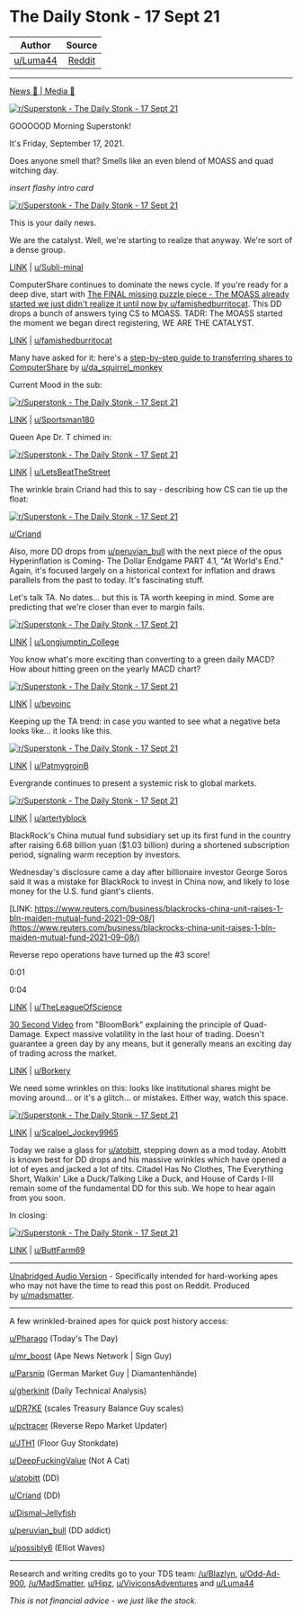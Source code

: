 The Daily Stonk - 17 Sept 21
============================

| Author       | Source       | 
| :-------------: |:-------------:|
|  [u/Luma44](https://www.reddit.com/user/Luma44/) | [Reddit](https://www.reddit.com/r/Superstonk/comments/ppvl8a/the_daily_stonk_17_sept_21/) | 

---

[News 📰 | Media 📱](https://www.reddit.com/r/Superstonk/search?q=flair_name%3A%22News%20%F0%9F%93%B0%20%7C%20Media%20%F0%9F%93%B1%22&restrict_sr=1)

[![r/Superstonk - The Daily Stonk - 17 Sept 21](https://preview.redd.it/6ei3f1yuc0o71.png?width=1600&format=png&auto=webp&s=f518041d74173ff6bc8748eeaf498373268ee5be)](https://preview.redd.it/6ei3f1yuc0o71.png?width=1600&format=png&auto=webp&s=f518041d74173ff6bc8748eeaf498373268ee5be)

GOOOOOD Morning Superstonk!

It's Friday, September 17, 2021.

Does anyone smell that? Smells like an even blend of MOASS and quad witching day.

*insert flashy intro card*

[![r/Superstonk - The Daily Stonk - 17 Sept 21](https://preview.redd.it/ow4j8f7vc0o71.png?width=680&format=png&auto=webp&s=604b24283c9e5d3b71857bc91f6c483fda59a969)](https://preview.redd.it/ow4j8f7vc0o71.png?width=680&format=png&auto=webp&s=604b24283c9e5d3b71857bc91f6c483fda59a969)

This is your daily news.

We are the catalyst. Well, we're starting to realize that anyway. We're sort of a dense group.

[](https://preview.redd.it/ai0vx5ueo0o71.gif?format=mp4&s=9690c3e5f781efb47c4121a577430cb5fecea671)

[LINK](https://www.reddit.com/r/Superstonk/comments/ppbzs5/apes_realizing_theyve_been_the_catalyst_this/) | [u/Subli-minal](https://www.reddit.com/u/Subli-minal/)

ComputerShare continues to dominate the news cycle. If you're ready for a deep dive, start with [The FINAL missing puzzle piece - The MOASS already started we just didn't realize it until now by u/famishedburritocat](https://www.reddit.com/r/Superstonk/comments/ppoumu/the_final_missing_puzzle_piece_the_moass_already/). This DD drops a bunch of answers tying CS to MOASS. TADR: The MOASS started the moment we began direct registering, WE ARE THE CATALYST.

[LINK](https://www.reddit.com/r/Superstonk/comments/ppoumu/the_final_missing_puzzle_piece_the_moass_already/) | [u/famishedburritocat](https://www.reddit.com/u/famishedburritocat/)

Many have asked for it: here's a [step-by-step guide to transferring shares to ComputerShare](https://www.reddit.com/r/Superstonk/comments/pmsq3u/transferring_shares_to_computershare_a_stepbystep/) by [u/da_squirrel_monkey](https://www.reddit.com/user/da_squirrel_monkey/)

Current Mood in the sub:

[![r/Superstonk - The Daily Stonk - 17 Sept 21](https://preview.redd.it/v9zifn3290o71.jpg?width=500&format=pjpg&auto=webp&s=9f2b529b38b3652ea39ad72077ba9bf7eba50780)](https://preview.redd.it/v9zifn3290o71.jpg?width=500&format=pjpg&auto=webp&s=9f2b529b38b3652ea39ad72077ba9bf7eba50780)

[LINK](https://www.reddit.com/r/Superstonk/comments/ppembq/its_all_over_but_the_crying_kenny/) | [u/Sportsman180](https://www.reddit.com/u/Sportsman180/)

Queen Ape Dr. T chimed in:

[![r/Superstonk - The Daily Stonk - 17 Sept 21](https://preview.redd.it/rspei93w50o71.jpg?width=1155&format=pjpg&auto=webp&s=98e4209afb15d0f05d9879eeffe66af37d7c90e2)](https://preview.redd.it/rspei93w50o71.jpg?width=1155&format=pjpg&auto=webp&s=98e4209afb15d0f05d9879eeffe66af37d7c90e2)

[LINK](https://www.reddit.com/r/Superstonk/comments/pppktr/queen_ape_has_spoken/) | [u/LetsBeatTheStreet](https://www.reddit.com/u/LetsBeatTheStreet/)

The wrinkle brain Criand had this to say - describing how CS can tie up the float:

[![r/Superstonk - The Daily Stonk - 17 Sept 21](https://preview.redd.it/aitnkhw260o71.png?width=655&format=png&auto=webp&s=14a346a264ee6e98f8fd8c11b8a08efefe29bacb)](https://preview.redd.it/aitnkhw260o71.png?width=655&format=png&auto=webp&s=14a346a264ee6e98f8fd8c11b8a08efefe29bacb)

[u/Criand](https://www.reddit.com/u/Criand/)

Also, more DD drops from [u/peruvian_bull](https://www.reddit.com/u/peruvian_bull/) with the next piece of the opus Hyperinflation is Coming- The Dollar Endgame PART 4.1, "At World's End." Again, it's focused largely on a historical context for inflation and draws parallels from the past to today. It's fascinating stuff.

Let's talk TA. No dates... but this is TA worth keeping in mind. Some are predicting that we're closer than ever to margin fails.

[![r/Superstonk - The Daily Stonk - 17 Sept 21](https://preview.redd.it/rpkoxrwu60o71.jpg?width=640&format=pjpg&auto=webp&s=5c429c83f8a21b2aab2dfc305946846bead62e00)](https://preview.redd.it/rpkoxrwu60o71.jpg?width=640&format=pjpg&auto=webp&s=5c429c83f8a21b2aab2dfc305946846bead62e00)

[LINK](https://www.reddit.com/r/Superstonk/comments/ppjfbl/drawing_todays_trends_yesterdays_trend_and_ah/) | [u/Longjumptin_College](https://www.reddit.com/u/Longjumptin_College/)

You know what's more exciting than converting to a green daily MACD? How about hitting green on the yearly MACD chart?

[![r/Superstonk - The Daily Stonk - 17 Sept 21](https://preview.redd.it/fi36m4kh80o71.jpg?width=1170&format=pjpg&auto=webp&s=998e154dd8bc998d61471e008e3592883d098ad0)](https://preview.redd.it/fi36m4kh80o71.jpg?width=1170&format=pjpg&auto=webp&s=998e154dd8bc998d61471e008e3592883d098ad0)

[LINK](https://www.reddit.com/r/Superstonk/comments/ppfdb1/1_year_chart_macd_just_turned_green/?utm_medium=android_app&utm_source=share) | [u/bevoinc](https://www.reddit.com/u/bevoinc/)

Keeping up the TA trend: in case you wanted to see what a negative beta looks like... it looks like this.

[![r/Superstonk - The Daily Stonk - 17 Sept 21](https://preview.redd.it/r4mkksm070o71.jpg?width=828&format=pjpg&auto=webp&s=c0ec1167225c568b5509b37c125b715516abf557)](https://preview.redd.it/r4mkksm070o71.jpg?width=828&format=pjpg&auto=webp&s=c0ec1167225c568b5509b37c125b715516abf557)

[LINK](https://www.reddit.com/r/Superstonk/comments/ppkhu4/lemme_get_a_uhhhhhnegative_beta/) | [u/PatmygroinB](https://www.reddit.com/u/PatmygroinB/)

Evergrande continues to present a systemic risk to global markets.

[![r/Superstonk - The Daily Stonk - 17 Sept 21](https://preview.redd.it/oyj6qryc70o71.jpg?width=960&format=pjpg&auto=webp&s=c5a4caef1c3a9c18958926d2c64e888684daac86)](https://preview.redd.it/oyj6qryc70o71.jpg?width=960&format=pjpg&auto=webp&s=c5a4caef1c3a9c18958926d2c64e888684daac86)

[LINK](https://www.reddit.com/r/Superstonk/comments/pphlys/biggest_wealth_drop_so_far/) | [u/artertyblock](https://www.reddit.com/u/artertyblock/)

BlackRock's China mutual fund subsidiary set up its first fund in the country after raising 6.68 billion yuan ($1.03 billion) during a shortened subscription period, signaling warm reception by investors.

Wednesday's disclosure came a day after billionaire investor George Soros said it was a mistake for BlackRock to invest in China now, and likely to lose money for the U.S. fund giant's clients.

[LINK: https://www.reuters.com/business/blackrocks-china-unit-raises-1-bln-maiden-mutual-fund-2021-09-08/](https://www.reuters.com/business/blackrocks-china-unit-raises-1-bln-maiden-mutual-fund-2021-09-08/)

Reverse repo operations have turned up the #3 score!

0:01

0:04

[LINK](https://www.reddit.com/r/Superstonk/comments/ppi4a5/high_scores_day_62_float_along_and_suck_up_shares/) | [u/TheLeagueOfScience](https://www.reddit.com/u/TheLeagueOfScience/)

[30 Second Video](https://www.reddit.com/r/Superstonk/comments/ppsif3/bloombork_talks_about_tomorrows_quaddamage_day/) from "BloomBork" explaining the principle of Quad-Damage. Expect massive volatility in the last hour of trading. Doesn't guarantee a green day by any means, but it generally means an exciting day of trading across the market.

[LINK](https://www.reddit.com/r/Superstonk/comments/ppsif3/bloombork_talks_about_tomorrows_quaddamage_day/) | [u/Borkery](https://www.reddit.com/u/Borkery/)

We need some wrinkles on this: looks like institutional shares might be moving around... or it's a glitch... or mistakes. Either way, watch this space.

[![r/Superstonk - The Daily Stonk - 17 Sept 21](https://preview.redd.it/tf37w4y6c0o71.png?width=1916&format=png&auto=webp&s=0d81cbc2a0f429e9648383875db306d6350c98f8)](https://preview.redd.it/tf37w4y6c0o71.png?width=1916&format=png&auto=webp&s=0d81cbc2a0f429e9648383875db306d6350c98f8)

[LINK](https://www.reddit.com/r/Superstonk/comments/ppc46c/huhanybody_else_notice_the_current_insider/) | [u/Scalpel_Jockey9965](https://www.reddit.com/user/Scalpel_Jockey9965/)

Today we raise a glass for [u/atobitt](https://www.reddit.com/u/atobitt/), stepping down as a mod today. Atobitt is known best for DD drops and his massive wrinkles which have opened a lot of eyes and jacked a lot of tits. Citadel Has No Clothes, The Everything Short, Walkin' Like a Duck/Talking Like a Duck, and House of Cards I-III remain some of the fundamental DD for this sub. We hope to hear again from you soon.

In closing:

[![r/Superstonk - The Daily Stonk - 17 Sept 21](https://preview.redd.it/vkf6pcqqc0o71.jpg?width=960&format=pjpg&auto=webp&s=6f49c46bb68ae331c81fc54ad91b0a24ab2ec765)](https://preview.redd.it/vkf6pcqqc0o71.jpg?width=960&format=pjpg&auto=webp&s=6f49c46bb68ae331c81fc54ad91b0a24ab2ec765)

[LINK](https://www.reddit.com/r/Superstonk/comments/ppct5r/is_that_your_final_answer/) | [u/ButtFarm69](https://www.reddit.com/u/ButtFarm69/)

********************************************

[Unabridged Audio Version](https://anchor.fm/madsmatter/episodes/Sept--17--2021-e17g030) - Specifically intended for hard-working apes who may not have the time to read this post on Reddit. Produced by [u/madsmatter](https://www.reddit.com/u/madsmatter/).

********************************************

A few wrinkled-brained apes for quick post history access:

[u/Pharago](https://www.reddit.com/u/Pharago/) (Today's The Day)

[u/mr_boost](https://www.reddit.com/u/mr_boost/) (Ape News Network | Sign Guy)

[u/Parsnip](https://www.reddit.com/u/Parsnip/) (German Market Guy | Diamantenhände)

[u/gherkinit](https://www.reddit.com/u/gherkinit/) (Daily Technical Analysis)

[u/DR7KE](https://www.reddit.com/u/DR7KE/) (scales Treasury Balance Guy scales)

[u/pctracer](https://www.reddit.com/u/pctracer/) (Reverse Repo Market Updater)

[u/JTH1](https://www.reddit.com/u/JTH1/) (Floor Guy Stonkdate)

[u/DeepFuckingValue](https://www.reddit.com/u/DeepFuckingValue/) (Not A Cat)

[u/atobitt](https://www.reddit.com/u/atobitt/) (DD)

[u/Criand](https://www.reddit.com/u/Criand/) (DD)

[u/Dismal-Jellyfish](https://www.reddit.com/u/Dismal-Jellyfish/)

[u/peruvian_bull](https://www.reddit.com/u/peruvian_bull/) (DD addict)

[u/possibly6](https://www.reddit.com/u/possibly6/) (Elliot Waves)

********************************************

Research and writing credits go to your TDS team: [/u/Blazlyn](https://www.reddit.com/u/Blazlyn/), [u/Odd-Ad-900](https://www.reddit.com/u/Odd-Ad-900/), [/u/MadSmatter](https://www.reddit.com/u/MadSmatter/), [u/Hipz](https://www.reddit.com/u/Hipz/), [u/ViviconsAdventures](https://www.reddit.com/u/ViviconsAdventures/) and [u/Luma44](https://www.reddit.com/u/Luma44/)

*This is* *not* *financial advice - we just like the stock.*
